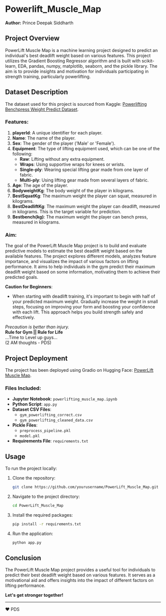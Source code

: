 # Powerlift_Muscle_Map

**Author:** Prince Deepak Siddharth

## Project Overview

PowerLift Muscle Map is a machine learning project designed to predict an individual's best deadlift weight based on various features. This project utilizes the Gradient Boosting Regressor algorithm and is built with scikit-learn, EDA, pandas, numpy, matplotlib, seaborn, and the pickle library. The aim is to provide insights and motivation for individuals participating in strength training, particularly powerlifting.

## Dataset Description

The dataset used for this project is sourced from Kaggle: [Powerlifting Benchpress Weight Predict Dataset](https://www.kaggle.com/datasets/kukuroo3/powerlifting-benchpress-weight-predict/data).

### Features:

1. **playerId**: A unique identifier for each player.
2. **Name**: The name of the player.
3. **Sex**: The gender of the player ('Male' or 'Female').
4. **Equipment**: The type of lifting equipment used, which can be one of the following:
    - **Raw**: Lifting without any extra equipment.
    - **Wraps**: Using supportive wraps for knees or wrists.
    - **Single-ply**: Wearing special lifting gear made from one layer of fabric.
    - **Multi-ply**: Using lifting gear made from several layers of fabric.
5. **Age**: The age of the player.
6. **BodyweightKg**: The body weight of the player in kilograms.
7. **BestSquatKg**: The maximum weight the player can squat, measured in kilograms.
8. **BestDeadliftKg**: The maximum weight the player can deadlift, measured in kilograms. This is the target variable for prediction.
9. **Bestbench(kg)**: The maximum weight the player can bench press, measured in kilograms.

### Aim:

The goal of the PowerLift Muscle Map project is to build and evaluate predictive models to estimate the best deadlift weight based on the available features. The project explores different models, analyzes feature importance, and visualizes the impact of various factors on lifting performance. It aims to help individuals in the gym predict their maximum deadlift weight based on some information, motivating them to achieve their predicted goals.

**Caution for Beginners**:
- When starting with deadlift training, it's important to begin with half of your predicted maximum weight. Gradually increase the weight in small steps, focusing on improving your form and boosting your confidence with each lift. This approach helps you build strength safely and effectively.

*Precaution is better than injury.*  
**Rule for Gym || Rule for Life**  
...Time to Level up guys...  
(2 AM thoughts - PDS)

## Project Deployment

The project has been deployed using Gradio on Hugging Face: [PowerLift Muscle Map](https://huggingface.co/spaces/PrinceDeepakSiddharth12/PowerLift_Muscle_Map).

### Files Included:

- **Jupyter Notebook**: `powerlifting_muscle_map.ipynb`
- **Python Script**: `app.py`
- **Dataset CSV Files**:
  - `gym_powerlifting_correct.csv`
  - `gym_powerlifting_cleaned_data.csv`
- **Pickle Files**:
  - `preprocess_pipeline.pkl`
  - `model.pkl`
- **Requirements File**: `requirements.txt`

## Usage

To run the project locally:

1. Clone the repository:
    ```sh
    git clone https://github.com/yourusername/PowerLift_Muscle_Map.git
    ```
2. Navigate to the project directory:
    ```sh
    cd PowerLift_Muscle_Map
    ```
3. Install the required packages:
    ```sh
    pip install -r requirements.txt
    ```
4. Run the application:
    ```sh
    python app.py
    ```

## Conclusion

The PowerLift Muscle Map project provides a useful tool for individuals to predict their best deadlift weight based on various features. It serves as a motivational aid and offers insights into the impact of different factors on lifting performance.

**Let's get stronger together!**

---

❤️ PDS
